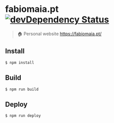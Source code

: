 # fabiomaia.pt [![devDependency Status](https://david-dm.org/faviouz/fabiomaia.pt/dev-status.svg?style=flat-square)](https://david-dm.org/faviouz/fabiomaia.pt#info=devDependencies)

> :house: Personal website https://fabiomaia.pt/

## Install

```shell
$ npm install
```

## Build

```shell
$ npm run build
```

## Deploy

```shell
$ npm run deploy
```
